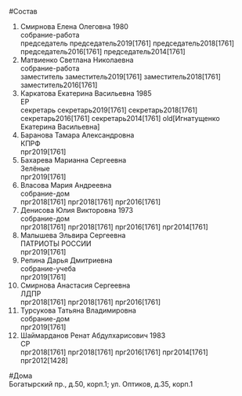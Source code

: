 #Состав  
1. Смирнова Елена Олеговна 1980  
    собрание-работа  
    председатель председатель2019[1761] председатель2018[1761] председатель2016[1761] председатель2014[1761]  
2. Матвиенко Светлана Николаевна  
    собрание-работа  
    заместитель заместитель2019[1761] заместитель2018[1761] заместитель2016[1761]  
3. Каркатова Екатерина Васильевна 1985  
    ЕР  
    секретарь секретарь2019[1761] секретарь2018[1761] секретарь2016[1761] секретарь2014[1761] old[Игнатущенко Екатерина Васильевна]  
4. Баранова Тамара Александровна  
    КПРФ  
    прг2019[1761]  
5. Бахарева Марианна Сергеевна  
    Зелёные  
    прг2019[1761]  
6. Власова Мария Андреевна  
    собрание-дом  
    прг2018[1761] прг2018[1761] прг2016[1761]  
7. Денисова Юлия Викторовна 1973  
    собрание-дом  
    прг2018[1761] прг2018[1761] прг2016[1761] прг2014[1761]  
8. Малышева Эльвира Сергеевна  
    ПАТРИОТЫ РОССИИ  
    прг2019[1761]  
9. Репина Дарья Дмитриевна  
    собрание-учеба  
    прг2019[1761]  
10. Смирнова Анастасия Сергеевна  
    ЛДПР  
    прг2018[1761] прг2018[1761] прг2016[1761]  
11. Турсукова Татьяна Владимировна  
    собрание-дом  
    прг2019[1761]  
12. Шаймарданов Ренат Абдулхарисович 1983  
    СР  
    прг2018[1761] прг2018[1761] прг2016[1761] прг2014[1761] прг2012[1428]  

#Дома  
Богатырский пр., д.50, корп.1;  ул. Оптиков, д.35, корп.1  
  

